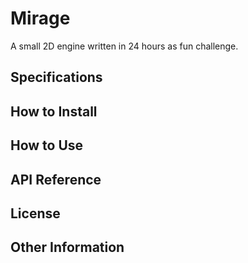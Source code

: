 # Mirage

A small 2D engine written in 24 hours as fun challenge.

## Specifications

## How to Install

## How to Use

## API Reference

## License

## Other Information
